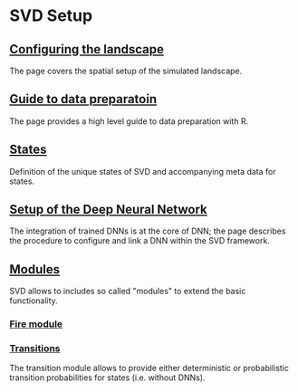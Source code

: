# SVD Setup

## [Configuring the landscape](configuring_the_landscape.md)
The page covers the spatial setup of the simulated landscape.

## [Guide to data preparatoin](SVD_data_preparation.md)
The page provides a high level guide to data preparation with R.

## [States](states.md)
Definition of the unique states of SVD and accompanying meta data for states.

## [Setup of the Deep Neural Network](setup_dnn.md)
The integration of trained DNNs is at the core of DNN; the page describes the procedure
to configure and link a DNN within the SVD framework.

## [Modules](modules.md)
SVD allows to includes so called "modules" to extend the basic functionality.
### [Fire module](fire_module.md)

### [Transitions](transition_module.md)
The transition module allows to provide either deterministic or probabilistic transition probabilities
for states (i.e. without DNNs).